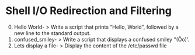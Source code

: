 # Shell I/O Redirection and Filtering
0. Hello World- > Write a script that prints “Hello, World”, followed by a new line to the standard output.
1. confused_smiley- > Write a script that displays a confused smiley "(Ôo)'.
2. Lets display a file- > Display the content of the /etc/passwd file
